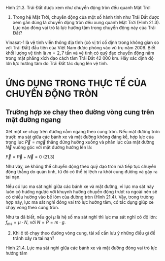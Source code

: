Hình 21.3. Trái Đất được xem như chuyển động tròn đều quanh Mặt Trời

1. Trong hệ Mặt Trời, chuyển động của một số hành tinh như Trái Đất được xem gần đúng là chuyển động tròn đều xung quanh Mặt Trời (Hình 21.3). Lực nào đóng vai trò là lực hướng tâm trong chuyển động này của Trái Đất?

Vinasat-1 là vệ tinh viễn thông địa tĩnh (có vị trí cố định trong không gian so với Trái Đất) đầu tiên của Việt Nam được phóng vào vũ trụ năm 2008. Biết khối lượng vệ tinh là $m = 2,7$ tấn và vệ tinh có quỹ đạo chuyển động nằm trong mặt phẳng xích đạo cách tâm Trái Đất 42 000 km. Hãy xác định độ lớn lực hướng tâm do Trái Đất tác dụng lên vệ tinh.

# ỨNG DỤNG TRONG THỰC TẾ CỦA CHUYỂN ĐỘNG TRÒN

## Trường hợp xe chạy theo đường vòng cung trên mặt đường ngang

Xét một xe chạy trên đường nằm ngang theo cung tròn.
Nếu mặt đường trơn trượt: ma sát giữa các bánh xe và mặt đường không đáng kể, hợp lực của trọng lực $\vec{P} = m\vec{g}$ thẳng đứng hướng xuống và phản lực của mặt đường $\vec{N}$ vuông góc với mặt đường hướng lên là:

$\vec{F} = \vec{P} + \vec{N} = 0$ (21.3)

Như vậy, xe không thể chuyển động theo quỹ đạo tròn mà tiếp tục chuyển động thẳng do quán tính, từ đó có thể bị lệch ra khỏi cung đường và gây ra tai nạn.

Nếu có lực ma sát nghỉ giữa các bánh xe và mặt đường, vì lực ma sát này luôn có hướng ngược với khuynh hướng chuyển động trượt ra ngoài nên sẽ có chiều hướng vào bề lõm của đường tròn (Hình 21.4). Vậy, trong trường hợp này, lực ma sát nghỉ đóng vai trò lực hướng tâm, có tác dụng giúp xe chạy vòng theo cung tròn.

Như ta đã biết, nếu gọi $\mu$ là hệ số ma sát nghỉ thì lực ma sát nghỉ có độ lớn: $f_{ms} = \mu \cdot N$, với $N = P = m \cdot g$.

2. Khi ô tô chạy theo đường vòng cung, tài xế cần lưu ý những điều gì để tránh xảy ra tai nạn?

Hình 21.4. Lực ma sát nghỉ giữa các bánh xe và mặt đường đóng vai trò lực hướng tâm